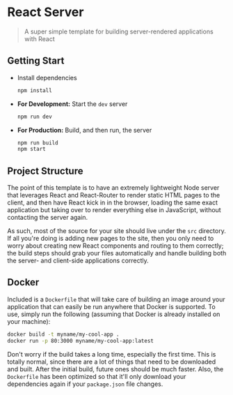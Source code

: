 # React Server

> A super simple template for building server-rendered applications with React

## Getting Start

- Install dependencies

    ```bash
    npm install
    ```

- **For Development:** Start the `dev` server

    ```bash
    npm run dev
    ```

- **For Production:** Build, and then run, the server

    ```bash
    npm run build
    npm start
    ```

## Project Structure

The point of this template is to have an extremely lightweight Node server that leverages React and React-Router to render static HTML pages to the client, and then have React kick in in the browser, loading the same exact application but taking over to render everything else in JavaScript, without contacting the server again.

As such, most of the source for your site should live under the `src` directory.  If all you're doing is adding new pages to the site, then you only need to worry about creating new React components and routing to them correctly; the build steps should grab your files automatically and handle building both the server- and client-side applications correctly.

## Docker

Included is a `Dockerfile` that will take care of building an image around your application that can easily be run anywhere that Docker is supported.  To use, simply run the following (assuming that Docker is already installed on your machine):

```bash
docker build -t myname/my-cool-app .
docker run -p 80:3000 myname/my-cool-app:latest
```

Don't worry if the build takes a long time, especially the first time.  This is totally normal, since there are a lot of things that need to be downloaded and built.  After the initial build, future ones should be much faster.  Also, the `Dockerfile` has been optimized so that it'll only download your dependencies again if your `package.json` file changes.
